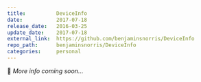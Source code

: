 ```yaml
---
title:          DeviceInfo
date:           2017-07-18
release_date:   2016-03-25
update_date:    2017-07-18
external_link:  https://github.com/benjaminsnorris/DeviceInfo
repo_path:      benjaminsnorris/DeviceInfo
categories:     personal
---
```


🚧 _More info coming soon…_
